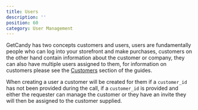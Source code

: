 ```yaml
---
title: Users
description: ''
position: 60
category: User Management
---
```


GetCandy has two concepts customers and users, users are fundamentally people who can log into your storefront and make purchases, customers on the other hand contain information about the customer or company, they can also have multiple users assigned to them, for information on customers please see the [Customers](doc:customers) section of the guides.

When creating a user a customer will be created for them if a `customer_id` has not been provided during the call, if a `customer_id` is provided and either the requester can manage the customer or they have an invite they will then be assigned to the customer supplied.



